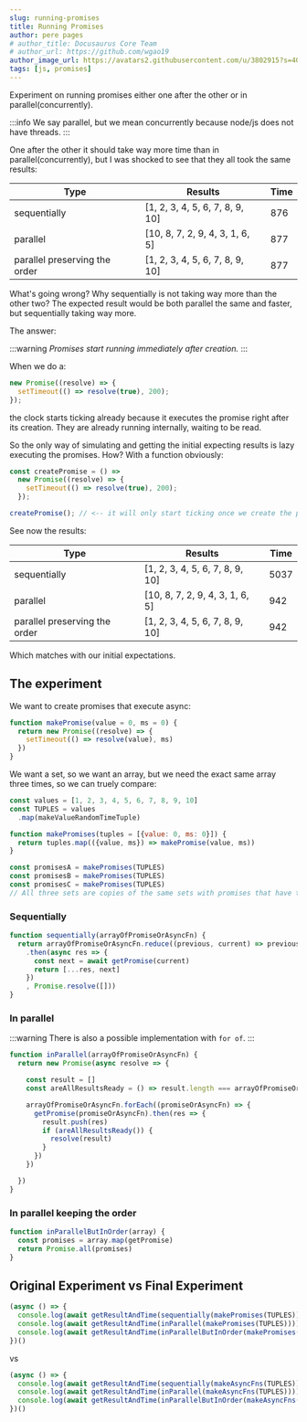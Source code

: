```yaml
---
slug: running-promises
title: Running Promises
author: pere pages
# author_title: Docusaurus Core Team
# author_url: https://github.com/wgao19
author_image_url: https://avatars2.githubusercontent.com/u/3802915?s=400&v=4
tags: [js, promises]
---
```


Experiment on running promises either one after the other or in parallel(concurrently).

:::info
We say parallel, but we mean concurrently because node/js does not have threads.
:::

One after the other it should take way more time than in parallel(concurrently), but I was shocked to see that they all took the same results:

| Type                          | Results                         | Time |
| ----------------------------- | ------------------------------- | ---- |
| sequentially                  | [1, 2, 3, 4, 5, 6, 7, 8, 9, 10] | 876  |
| parallel                      | [10, 8, 7, 2, 9, 4, 3, 1, 6, 5] | 877  |
| parallel preserving the order | [1, 2, 3, 4, 5, 6, 7, 8, 9, 10] | 877  |

What's going wrong? Why sequentially is not taking way more than the other two? The expected result would be both parallel the same and faster, but sequentially taking way more.

The answer:

:::warning
_Promises start running immediately after creation._
:::

When we do a:

```js
new Promise((resolve) => {
  setTimeout(() => resolve(true), 200);
});
```

the clock starts ticking already because it executes the promise right after its creation. They are already running internally, waiting to be read.

So the only way of simulating and getting the initial expecting results is lazy executing the promises. How? With a function obviously:

```js
const createPromise = () =>
  new Promise((resolve) => {
    setTimeout(() => resolve(true), 200);
  });

createPromise(); // <-- it will only start ticking once we create the promise
```

See now the results:

| Type                          | Results                         | Time |
| ----------------------------- | ------------------------------- | ---- |
| sequentially                  | [1, 2, 3, 4, 5, 6, 7, 8, 9, 10] | 5037 |
| parallel                      | [10, 8, 7, 2, 9, 4, 3, 1, 6, 5] | 942  |
| parallel preserving the order | [1, 2, 3, 4, 5, 6, 7, 8, 9, 10] | 942  |

Which matches with our initial expectations.

## The experiment

We want to create promises that execute async:

```js
function makePromise(value = 0, ms = 0) {
  return new Promise((resolve) => {
    setTimeout(() => resolve(value), ms)
  })
}
```

We want a set, so we want an array, but we need the exact same array three times, so we can truely compare:

```js
const values = [1, 2, 3, 4, 5, 6, 7, 8, 9, 10]
const TUPLES = values
  .map(makeValueRandomTimeTuple)

function makePromises(tuples = [{value: 0, ms: 0}]) {
  return tuples.map(({value, ms}) => makePromise(value, ms))
}

const promisesA = makePromises(TUPLES)
const promisesB = makePromises(TUPLES)
const promisesC = makePromises(TUPLES)
// All three sets are copies of the same sets with promises that have to behave the same way
```

### Sequentially

```js
function sequentially(arrayOfPromiseOrAsyncFn) {
  return arrayOfPromiseOrAsyncFn.reduce((previous, current) => previous
    .then(async res => {
      const next = await getPromise(current)
      return [...res, next]
    })
    , Promise.resolve([]))
}
```

### In parallel

:::warning
There is also a possible implementation with `for of`.
:::

```js
function inParallel(arrayOfPromiseOrAsyncFn) {
  return new Promise(async resolve => {

    const result = []
    const areAllResultsReady = () => result.length === arrayOfPromiseOrAsyncFn.length

    arrayOfPromiseOrAsyncFn.forEach((promiseOrAsyncFn) => {
      getPromise(promiseOrAsyncFn).then(res => {
        result.push(res)
        if (areAllResultsReady()) {
          resolve(result)
        }
      })
    })

  })
}
```

### In parallel keeping the order

```js
function inParallelButInOrder(array) {
  const promises = array.map(getPromise)
  return Promise.all(promises)
}
```

## Original Experiment vs Final Experiment

```js
(async () => {
  console.log(await getResultAndTime(sequentially(makePromises(TUPLES))))
  console.log(await getResultAndTime(inParallel(makePromises(TUPLES))))
  console.log(await getResultAndTime(inParallelButInOrder(makePromises(TUPLES))))
})()
```

vs

```js
(async () => {
  console.log(await getResultAndTime(sequentially(makeAsyncFns(TUPLES))))
  console.log(await getResultAndTime(inParallel(makeAsyncFns(TUPLES))))
  console.log(await getResultAndTime(inParallelButInOrder(makeAsyncFns(TUPLES))))
})()
```
